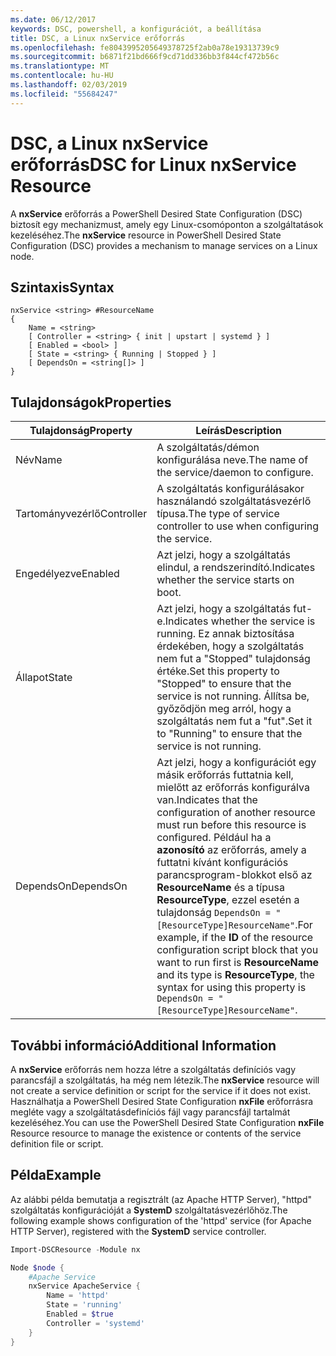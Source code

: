 ```yaml
---
ms.date: 06/12/2017
keywords: DSC, powershell, a konfigurációt, a beállítása
title: DSC, a Linux nxService erőforrás
ms.openlocfilehash: fe8043995205649378725f2ab0a78e19313739c9
ms.sourcegitcommit: b6871f21bd666f9cd71dd336bb3f844cf472b56c
ms.translationtype: MT
ms.contentlocale: hu-HU
ms.lasthandoff: 02/03/2019
ms.locfileid: "55684247"
---
```

# <a name="dsc-for-linux-nxservice-resource"></a><span data-ttu-id="f959d-103">DSC, a Linux nxService erőforrás</span><span class="sxs-lookup"><span data-stu-id="f959d-103">DSC for Linux nxService Resource</span></span>

<span data-ttu-id="f959d-104">A **nxService** erőforrás a PowerShell Desired State Configuration (DSC) biztosít egy mechanizmust, amely egy Linux-csomóponton a szolgáltatások kezeléséhez.</span><span class="sxs-lookup"><span data-stu-id="f959d-104">The **nxService** resource in PowerShell Desired State Configuration (DSC) provides a mechanism to manage services on a Linux node.</span></span>

## <a name="syntax"></a><span data-ttu-id="f959d-105">Szintaxis</span><span class="sxs-lookup"><span data-stu-id="f959d-105">Syntax</span></span>

```
nxService <string> #ResourceName
{
    Name = <string>
    [ Controller = <string> { init | upstart | systemd } ]
    [ Enabled = <bool> ]
    [ State = <string> { Running | Stopped } ]
    [ DependsOn = <string[]> ]
}
```

## <a name="properties"></a><span data-ttu-id="f959d-106">Tulajdonságok</span><span class="sxs-lookup"><span data-stu-id="f959d-106">Properties</span></span>

| <span data-ttu-id="f959d-107">Tulajdonság</span><span class="sxs-lookup"><span data-stu-id="f959d-107">Property</span></span> | <span data-ttu-id="f959d-108">Leírás</span><span class="sxs-lookup"><span data-stu-id="f959d-108">Description</span></span> |
|---|---|
| <span data-ttu-id="f959d-109">Név</span><span class="sxs-lookup"><span data-stu-id="f959d-109">Name</span></span>| <span data-ttu-id="f959d-110">A szolgáltatás/démon konfigurálása neve.</span><span class="sxs-lookup"><span data-stu-id="f959d-110">The name of the service/daemon to configure.</span></span>|
| <span data-ttu-id="f959d-111">Tartományvezérlő</span><span class="sxs-lookup"><span data-stu-id="f959d-111">Controller</span></span>| <span data-ttu-id="f959d-112">A szolgáltatás konfigurálásakor használandó szolgáltatásvezérlő típusa.</span><span class="sxs-lookup"><span data-stu-id="f959d-112">The type of service controller to use when configuring the service.</span></span>|
| <span data-ttu-id="f959d-113">Engedélyezve</span><span class="sxs-lookup"><span data-stu-id="f959d-113">Enabled</span></span>| <span data-ttu-id="f959d-114">Azt jelzi, hogy a szolgáltatás elindul, a rendszerindító.</span><span class="sxs-lookup"><span data-stu-id="f959d-114">Indicates whether the service starts on boot.</span></span>|
| <span data-ttu-id="f959d-115">Állapot</span><span class="sxs-lookup"><span data-stu-id="f959d-115">State</span></span>| <span data-ttu-id="f959d-116">Azt jelzi, hogy a szolgáltatás fut-e.</span><span class="sxs-lookup"><span data-stu-id="f959d-116">Indicates whether the service is running.</span></span> <span data-ttu-id="f959d-117">Ez annak biztosítása érdekében, hogy a szolgáltatás nem fut a "Stopped" tulajdonság értéke.</span><span class="sxs-lookup"><span data-stu-id="f959d-117">Set this property to "Stopped" to ensure that the service is not running.</span></span> <span data-ttu-id="f959d-118">Állítsa be, győződjön meg arról, hogy a szolgáltatás nem fut a "fut".</span><span class="sxs-lookup"><span data-stu-id="f959d-118">Set it to "Running" to ensure that the service is not running.</span></span>|
| <span data-ttu-id="f959d-119">DependsOn</span><span class="sxs-lookup"><span data-stu-id="f959d-119">DependsOn</span></span> | <span data-ttu-id="f959d-120">Azt jelzi, hogy a konfigurációt egy másik erőforrás futtatnia kell, mielőtt az erőforrás konfigurálva van.</span><span class="sxs-lookup"><span data-stu-id="f959d-120">Indicates that the configuration of another resource must run before this resource is configured.</span></span> <span data-ttu-id="f959d-121">Például ha a **azonosító** az erőforrás, amely a futtatni kívánt konfigurációs parancsprogram-blokkot első az **ResourceName** és a típusa **ResourceType**, ezzel esetén a tulajdonság `DependsOn = "[ResourceType]ResourceName"`.</span><span class="sxs-lookup"><span data-stu-id="f959d-121">For example, if the **ID** of the resource configuration script block that you want to run first is **ResourceName** and its type is **ResourceType**, the syntax for using this property is `DependsOn = "[ResourceType]ResourceName"`.</span></span>|

## <a name="additional-information"></a><span data-ttu-id="f959d-122">További információ</span><span class="sxs-lookup"><span data-stu-id="f959d-122">Additional Information</span></span>

<span data-ttu-id="f959d-123">A **nxService** erőforrás nem hozza létre a szolgáltatás definíciós vagy parancsfájl a szolgáltatás, ha még nem létezik.</span><span class="sxs-lookup"><span data-stu-id="f959d-123">The **nxService** resource will not create a service definition or script for the service if it does not exist.</span></span> <span data-ttu-id="f959d-124">Használhatja a PowerShell Desired State Configuration **nxFile** erőforrásra megléte vagy a szolgáltatásdefiníciós fájl vagy parancsfájl tartalmát kezeléséhez.</span><span class="sxs-lookup"><span data-stu-id="f959d-124">You can use the PowerShell Desired State Configuration **nxFile** Resource resource to manage the existence or contents of the service definition file or script.</span></span>

## <a name="example"></a><span data-ttu-id="f959d-125">Példa</span><span class="sxs-lookup"><span data-stu-id="f959d-125">Example</span></span>

<span data-ttu-id="f959d-126">Az alábbi példa bemutatja a regisztrált (az Apache HTTP Server), "httpd" szolgáltatás konfigurációját a **SystemD** szolgáltatásvezérlőhöz.</span><span class="sxs-lookup"><span data-stu-id="f959d-126">The following example shows configuration of the 'httpd' service (for Apache HTTP Server), registered with the **SystemD** service controller.</span></span>

```powershell
Import-DSCResource -Module nx

Node $node {
    #Apache Service
    nxService ApacheService {
        Name = 'httpd'
        State = 'running'
        Enabled = $true
        Controller = 'systemd'
    }
}
```